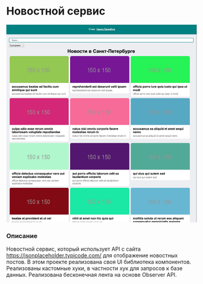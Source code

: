 # Новостной сервис

[![News service](https://github.com/evn1054/news/blob/news-dev/src/Screenshot.jpg)](evn1054.github.io/news/)

### Описание
Новостной сервис, который использует API с сайта https://jsonplaceholder.typicode.com/ для отображение новостных постов. В этом проекте реализована своя UI библиотека компонентов. Реализованы кастомные хуки, в частности хук для запросов к базе данных. Реализована бесконечная лента на основе Observer API.
